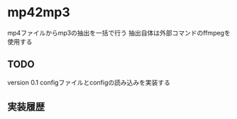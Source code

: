 # mp42mp3
mp4ファイルからmp3の抽出を一括で行う
抽出自体は外部コマンドのffmpegを使用する

## TODO

version 0.1 configファイルとconfigの読み込みを実装する

## 実装履歴
